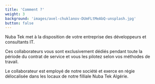 ```yaml
---
title: 'Comment ?'
weight: 3
background: 'images/avel-chuklanov-DUmFLtMeAbQ-unsplash.jpg'
button: false
---
```


Nuba Tek met à la disposition de votre entreprise des développeurs et consultants IT.

Ces collaborateurs vous sont exclusivement dédiés pendant toute la période du contrat 
de service et vous les pilotez selon vos méthodes de travail.

Le collaborateur est employé de notre société et exerce en régie délocalisée dans les 
locaux de notre filliale Nuba Tek Algérie. 


